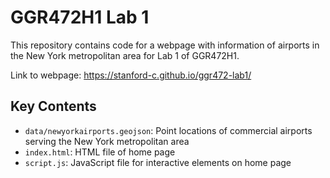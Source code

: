 # GGR472H1 Lab 1
This repository contains code for a webpage with information of airports in the New York metropolitan area for Lab 1 of GGR472H1.

Link to webpage: https://stanford-c.github.io/ggr472-lab1/

## Key Contents
- `data/newyorkairports.geojson`: Point locations of commercial airports serving the New York metropolitan area
- `index.html`: HTML file of home page
- `script.js`: JavaScript file for interactive elements on home page